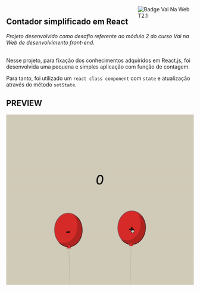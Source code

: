 <img src="https://i.ibb.co/QpLTKSz/badge-M2-T2.png" alt="Badge Vai Na Web T2.1" width="150" align="right">

## Contador simplificado em React

<i>Projeto desenvolvido como desafio referente ao módulo 2 do curso Vai na Web de desenvolvimento front-end. </i><br><br>

Nesse projeto, para fixação dos conhecimentos adquiridos em React.js, foi desenvolvida uma pequena e simples aplicação com função de contagem. 

Para tanto, foi utilizado um `react class component` com `state` e atualização através do método `setState`.



## PREVIEW

<div align="center">
  <img src="demo.gif">
</div>
